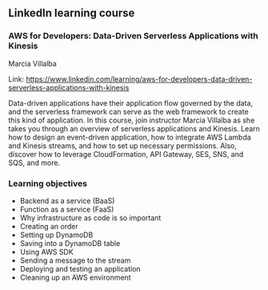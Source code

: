## LinkedIn learning course
### AWS for Developers: Data-Driven Serverless Applications with Kinesis

Marcia Villalba

Link: https://www.linkedin.com/learning/aws-for-developers-data-driven-serverless-applications-with-kinesis

Data-driven applications have their application flow governed by the data, and the serverless framework can serve as the web framework to create this kind of application. In this course, join instructor Marcia Villalba as she takes you through an overview of serverless applications and Kinesis. Learn how to design an event-driven application, how to integrate AWS Lambda and Kinesis streams, and how to set up necessary permissions. Also, discover how to leverage CloudFormation, API Gateway, SES, SNS, and SQS, and more.

### Learning objectives

- Backend as a service (BaaS)
- Function as a service (FaaS)
- Why infrastructure as code is so important
- Creating an order
- Setting up DynamoDB
- Saving into a DynamoDB table
- Using AWS SDK
- Sending a message to the stream
- Deploying and testing an application
- Cleaning up an AWS environment
